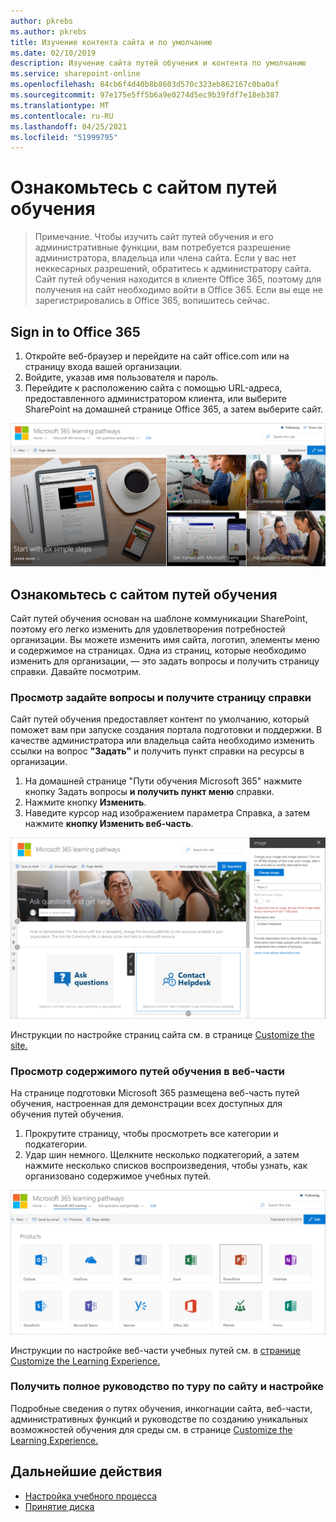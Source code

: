 ```yaml
---
author: pkrebs
ms.author: pkrebs
title: Изучение контента сайта и по умолчанию
ms.date: 02/10/2019
description: Изучение сайта путей обучения и контента по умолчанию
ms.service: sharepoint-online
ms.openlocfilehash: 84cb6f4d40b8b8603d570c323eb862167c0ba0af
ms.sourcegitcommit: 97e175e5ff5b6a9e0274d5ec9b39fdf7e18eb387
ms.translationtype: MT
ms.contentlocale: ru-RU
ms.lasthandoff: 04/25/2021
ms.locfileid: "51999795"
---
```

# <a name="explore-the-learning-pathways-site"></a>Ознакомьтесь с сайтом путей обучения

> Примечание. Чтобы изучить сайт путей обучения и его административные функции, вам потребуется разрешение администратора, владельца или члена сайта. Если у вас нет неккесарных разрешений, обратитесь к администратору сайта. Сайт путей обучения находится в клиенте Office 365, поэтому для получения на сайт необходимо войти в Office 365. Если вы еще не зарегистрировались в Office 365, вопишитесь сейчас. 

## <a name="sign-in-to-office-365"></a>Sign in to Office 365 

1.  Откройте веб-браузер и перейдите на сайт office.com или на страницу входа вашей организации. 
2.  Войдите, указав имя пользователя и пароль.
3.  Перейдите к расположению сайта с помощью URL-адреса, предоставленного администратором клиента, или выберите SharePoint на домашней странице Office 365, а затем выберите сайт. 

![cg-introducing.png](media/cg-introducing.png)

## <a name="explore-the-learning-pathways-site"></a>Ознакомьтесь с сайтом путей обучения

Сайт путей обучения основан на шаблоне коммуникации SharePoint, поэтому его легко изменить для удовлетворения потребностей организации. Вы можете изменить имя сайта, логотип, элементы меню и содержимое на страницах. Одна из страниц, которые необходимо изменить для организации, — это задать вопросы и получить страницу справки. Давайте посмотрим.

### <a name="view-the-ask-questions-and-get-help-page"></a>Просмотр задайте вопросы и получите страницу справки

Сайт путей обучения предоставляет контент по умолчанию, который поможет вам при запуске создания портала подготовки и поддержки. В качестве администратора или владельца сайта необходимо изменить ссылки на вопрос **"Задать"** и получить пункт справки на ресурсы в организации. 

1.  На домашней странице "Пути обучения Microsoft 365" нажмите кнопку Задать вопросы **и получить пункт меню** справки.
2.  Нажмите кнопку **Изменить**.
3.  Наведите курсор над изображением параметра Справка, а затем нажмите **кнопку Изменить веб-часть**.

![cg-edithelp.png](media/cg-edithelp.png)

Инструкции по настройке страниц сайта см. в странице [Customize the site.](custom_edithelp.md)

### <a name="view-the-learning-pathways-content-in-the-web-part"></a>Просмотр содержимого путей обучения в веб-части
На странице подготовки Microsoft 365 размещена веб-часть путей обучения, настроенная для демонстрации всех доступных для обучения путей обучения. 

1. Прокрутите страницу, чтобы просмотреть все категории и подкатегории.
2. Удар шин немного. Щелкните несколько подкатегорий, а затем нажмите несколько списков воспроизведения, чтобы узнать, как организовано содержимое учебных путей. 

![cg-gotoall.png](media/cg-gotoall.png)

Инструкции по настройке веб-части учебных путей см. в [странице Customize the Learning Experience.](custom_overview.md)

### <a name="get-a-complete-site-tour-and-customization-guidance"></a>Получить полное руководство по туру по сайту и настройке
Подробные сведения о путях обучения, инкогнации сайта, веб-части, административных функций и руководстве по созданию уникальных возможностей обучения для среды см. в странице [Customize the Learning Experience.](custom_overview.md)

## <a name="next-steps"></a>Дальнейшие действия
- [Настройка учебного процесса](custom_overview.md)
- [Принятие диска](driveadoption.md) 
